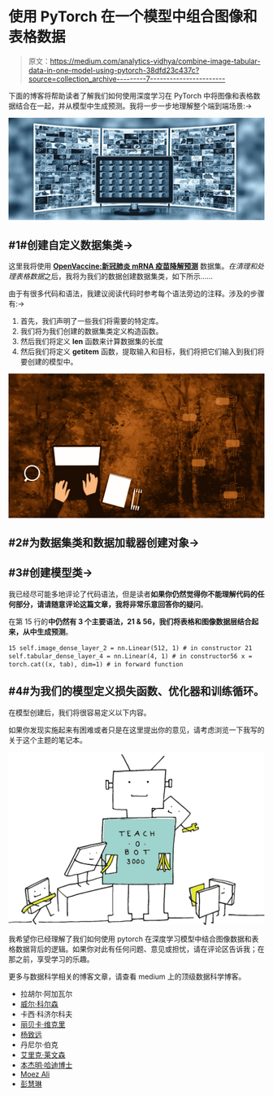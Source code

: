 # 使用 PyTorch 在一个模型中组合图像和表格数据

> 原文：<https://medium.com/analytics-vidhya/combine-image-tabular-data-in-one-model-using-pytorch-38dfd23c437c?source=collection_archive---------7----------------------->

下面的博客将帮助读者了解我们如何使用深度学习在 PyTorch 中将图像和表格数据结合在一起，并从模型中生成预测。我将一步一步地理解整个端到端场景:→

![](img/3185a788909b38023b25be7e3ff07c92.png)

## #1#创建自定义数据集类→

这里我将使用 [**OpenVaccine:新冠肺炎 mRNA 疫苗降解预测**](https://www.kaggle.com/c/stanford-covid-vaccine) 数据集。*在清理和处理表格数据*之后，我将为我们的数据创建数据集类，如下所示……

由于有很多代码和语法，我建议阅读代码时参考每个语法旁边的注释。涉及的步骤有:→

1.  首先，我们声明了一些我们将需要的特定库。
2.  我们将为我们创建的数据集类定义构造函数。
3.  然后我们将定义 __len__ 函数来计算数据集的长度
4.  然后我们将定义 __getitem__ 函数，提取输入和目标，我们将把它们输入到我们将要创建的模型中。

![](img/6428f83ab1993dbf8780080d00d0862e.png)

## #2#为数据集类和数据加载器创建对象→

## #3#创建模型类→

我已经尽可能多地评论了代码语法，但是读者**如果你仍然觉得你不能理解代码的任何部分，请请随意评论这篇文章，我将非常乐意回答你的疑问**。

在第 15 行的**中仍然有 3 个主要语法，21 & 56，我们将表格和图像数据层结合起来，从中生成预测**。

```
15 self.image_dense_layer_2 = nn.Linear(512, 1) # in constructor 21 self.tabular_dense_layer_4 = nn.Linear(4, 1) # in constructor56 x = torch.cat((x, tab), dim=1) # in forward function
```

## #4#为我们的模型定义损失函数、优化器和训练循环。

在模型创建后，我们将很容易定义以下内容。

如果你发现实施起来有困难或者只是在这里提出你的意见，请考虑浏览一下我写的关于这个主题的笔记本。

![](img/bd7411192f5622146d61e67ecda53250.png)

我希望你已经理解了我们如何使用 pytorch 在深度学习模型中结合图像数据和表格数据背后的逻辑。如果你对此有任何问题、意见或担忧，请在评论区告诉我；在那之前，享受学习的乐趣。

更多与数据科学相关的博客文章，请查看 medium 上的顶级数据科学博客。

*   拉胡尔·阿加瓦尔
*   [威尔·科尔森](https://medium.com/u/e2f299e30cb9?source=post_page-----d60c71f00c50--------------------------------)
*   卡西·科济尔科夫
*   [丽贝卡·维克里](https://medium.com/u/8b7aca3e5b1c?source=post_page-----d60c71f00c50--------------------------------)
*   [杨致远](https://medium.com/u/10c138087717?source=post_page-----d60c71f00c50--------------------------------)
*   丹尼尔·伯克
*   [艾里克·莱文森](https://medium.com/u/44bc27317e6b?source=post_page-----d60c71f00c50--------------------------------)
*   [本杰明·哈迪博士](https://medium.com/u/5153880ce2ee?source=post_page-----d60c71f00c50--------------------------------)
*   [Moez Ali](https://medium.com/u/fba05660b60f?source=post_page-----d60c71f00c50--------------------------------)
*   [彭慧琳](https://medium.com/u/f4a64ff38660?source=post_page-----d60c71f00c50--------------------------------)